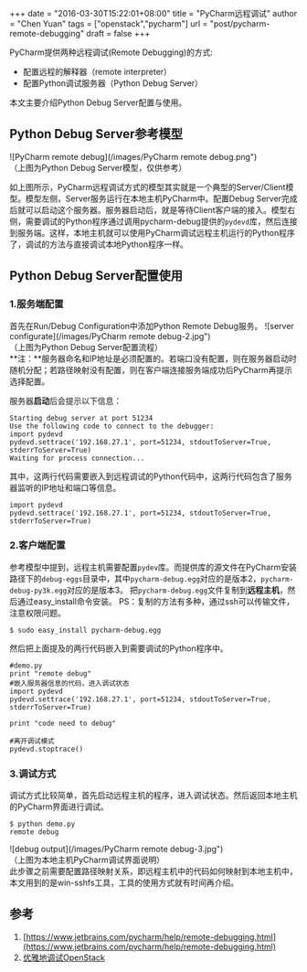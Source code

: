 +++
date = "2016-03-30T15:22:01+08:00"
title = "PyCharm远程调试"
author = "Chen Yuan"
tags = ["openstack","pycharm"]
url = "post/pycharm-remote-debugging"
draft = false
+++ 
    
PyCharm提供两种远程调试(Remote Debugging)的方式:    

- 配置远程的解释器（remote interpreter）
- 配置Python调试服务器（Python Debug Server）

本文主要介绍Python Debug Server配置与使用。
<!--more-->

## Python Debug Server参考模型
![PyCharm remote debug](/images/PyCharm remote debug.png")  
（上图为Python Debug Server模型，仅供参考）    

如上图所示，PyCharm远程调试方式的模型其实就是一个典型的Server/Client模型。模型左侧，Server服务运行在本地主机PyCharm中。配置Debug Server完成后就可以启动这个服务器。服务器启动后，就是等待Client客户端的接入。模型右侧，需要调试的Python程序通过调用pycharm-debug提供的`pydevd`库，然后连接到服务端。这样，本地主机就可以使用PyCharm调试远程主机运行的Python程序了，调试的方法与直接调试本地Python程序一样。
## Python Debug Server配置使用
### 1.服务端配置
首先在Run/Debug Configuration中添加Python Remote Debug服务。
![server configurate](/images/PyCharm remote debug-2.jpg")  
（上图为Python Debug Server配置流程）    
**注：**服务器命名和IP地址是必须配置的。若端口没有配置，则在服务器启动时随机分配；若路径映射没有配置，则在客户端连接服务端成功后PyCharm再提示选择配置。

服务器**启动**后会提示以下信息：

```
Starting debug server at port 51234    
Use the following code to connect to the debugger:    
import pydevd    
pydevd.settrace('192.168.27.1', port=51234, stdoutToServer=True, stderrToServer=True)    
Waiting for process connection...
```
其中，这两行代码需要嵌入到远程调试的Python代码中，这两行代码包含了服务器监听的IP地址和端口等信息。
```  
import pydevd    
pydevd.settrace('192.168.27.1', port=51234, stdoutToServer=True, stderrToServer=True)    

```
### 2.客户端配置
参考模型中提到，远程主机需要配置`pydev`库。而提供库的源文件在PyCharm安装路径下的`debug-eggs`目录中，其中`pycharm-debug.egg`对应的是版本2，`pycharm-debug-py3k.egg`对应的是版本3。
把`pycharm-debug.egg`文件复制到**远程主机**，然后通过easy_install命令安装。
PS：复制的方法有多种，通过ssh可以传输文件，注意权限问题。
```
$ sudo easy_install pycharm-debug.egg
```
然后把上面提及的两行代码嵌入到需要调试的Python程序中。
```
#demo.py
print "remote debug"
#嵌入服务器信息的代码，进入调试状态
import pydevd
pydevd.settrace('192.168.27.1', port=51234, stdoutToServer=True, stderrToServer=True)

print "code need to debug"

#离开调试模式
pydevd.stoptrace()
```
### 3.调试方式

调试方式比较简单，首先启动远程主机的程序，进入调试状态。然后返回本地主机的PyCharm界面进行调试。
```
$ python demo.py 
remote debug

```

![debug output](/images/PyCharm remote debug-3.jpg")  
（上图为本地主机PyCharm调试界面说明）    
此步骤之前需要配置路径映射关系，即远程主机中的代码如何映射到本地主机中，本文用到的是win-sshfs工具，工具的使用方式就有时间再介绍。


## 参考
1. [https://www.jetbrains.com/pycharm/help/remote-debugging.html](https://www.jetbrains.com/pycharm/help/remote-debugging.html)
2. [优雅地调试OpenStack](http://yikun.github.io/2016/02/23/%E4%BC%98%E9%9B%85%E5%9C%B0%E8%B0%83%E8%AF%95OpenStack)